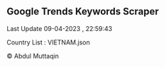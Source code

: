 

## Google Trends Keywords Scraper 
 
Last Update 09-04-2023 , 22:59:43

Country List :
VIETNAM.json



© Abdul Muttaqin 
